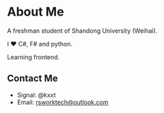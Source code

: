 # About Me

A freshman student of Shandong University (Weihai).

I :heart: C#, F# and python.

Learning frontend.

## Contact Me

- Signal: @kxxt
- Email: rsworktech@outlook.com
